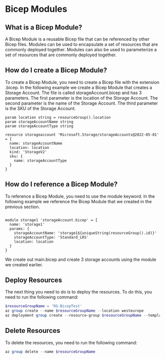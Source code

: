 # Bicep Modules

## What is a Bicep Module?

A Bicep Module is a reusable Bicep file that can be referenced by other Bicep files. Modules can be used to encapsulate a set of resources that are commonly deployed together. Modules can also be used to parameterize a set of resources that are commonly deployed together.

## How do I create a Bicep Module?

To create a Bicep Module, you need to create a Bicep file with the extension .bicep. In the following example we create a Bicep Module that creates a Storage Account. The file is called storageAccount.bicep and has 3 parameters. The first parameter is the location of the Storage Account. The second parameter is the name of the Storage Account. The third parameter is the SKU of the Storage Account.

```bicep 
param location string = resourceGroup().location
param storageAccountName string
param storageAccountType string

resource storageaccount 'Microsoft.Storage/storageAccounts@2022-05-01' = {
  name: storageAccountName
  location: location
  kind: 'StorageV2'
  sku: {
    name: storageAccountType
  }
}
```

## How do I reference a Bicep Module?

To reference a Bicep Module, you need to use the module keyword. In the following example we reference the Bicep Module that we created in the previous section. 

```bicep

module storage1 'storageAccount.bicep' = {
  name: 'storage1'
  params: {
    storageAccountName: 'storage1${uniqueString(resourceGroup().id)}'
    storageAccountType: 'Standard_LRS'
    location: location
  }
}
```

We create out main.bicep and create 3 storage accounts using the module we created earlier.

## Deploy Resources

The next thing you need to do is to deploy the resources. To do this, you need to run the following command:

```powershell
$resourceGroupName = 'RG-BicepTest'
az group create --name $resourceGroupName --location westeurope
az deployment group create --resource-group $resourceGroupName --template-file main.bicep
```

## Delete Resources

To delete the resources, you need to run the following command:

```powershell
az group delete --name $resourceGroupName
```